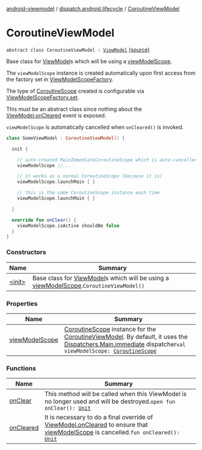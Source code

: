 [android-viewmodel](../../index.md) / [dispatch.android.lifecycle](../index.md) / [CoroutineViewModel](./index.md)

# CoroutineViewModel

`abstract class CoroutineViewModel : `[`ViewModel`](https://developer.android.com/reference/androidx/androidx/lifecycle/ViewModel.html) [(source)](https://github.com/RBusarow/Dispatch/tree/master/android-viewmodel/src/main/java/dispatch/android/lifecycle/CoroutineViewModel.kt#L36)

Base class for [ViewModel](https://developer.android.com/reference/androidx/androidx/lifecycle/ViewModel.html)s which will be using a [viewModelScope](view-model-scope.md).

The `viewModelScope` instance is created automatically upon first access
from the factory set in [ViewModelScopeFactory](../-view-model-scope-factory/index.md).

The type of [CoroutineScope](https://kotlin.github.io/kotlinx.coroutines/kotlinx-coroutines-core/kotlinx.coroutines/-coroutine-scope/index.html) created is configurable via [ViewModelScopeFactory.set](../-view-model-scope-factory/set.md).

This must be an abstract class since nothing about the [ViewModel.onCleared](https://developer.android.com/reference/androidx/androidx/lifecycle/ViewModel.html#onCleared()) event is exposed.

`viewModelScope` is automatically cancelled when `onCleared()` is invoked.

``` kotlin
class SomeViewModel : CoroutineViewModel() {

  init {

    // auto-created MainImmediateCoroutineScope which is auto-cancelled in onClear()
    viewModelScope //...

    // it works as a normal CoroutineScope (because it is)
    viewModelScope.launchMain { }

    // this is the same CoroutineScope instance each time
    viewModelScope.launchMain { }

  }

  override fun onClear() {
    viewModelScope.isActive shouldBe false
  }
}
```

### Constructors

| Name | Summary |
|---|---|
| [&lt;init&gt;](-init-.md) | Base class for [ViewModel](https://developer.android.com/reference/androidx/androidx/lifecycle/ViewModel.html)s which will be using a [viewModelScope](view-model-scope.md).`CoroutineViewModel()` |

### Properties

| Name | Summary |
|---|---|
| [viewModelScope](view-model-scope.md) | [CoroutineScope](https://kotlin.github.io/kotlinx.coroutines/kotlinx-coroutines-core/kotlinx.coroutines/-coroutine-scope/index.html) instance for the [CoroutineViewModel](./index.md). By default, it uses the [Dispatchers.Main.immediate](https://kotlin.github.io/kotlinx.coroutines/kotlinx-coroutines-core/kotlinx.coroutines/-main-coroutine-dispatcher/immediate.html) dispatcher`val viewModelScope: `[`CoroutineScope`](https://kotlin.github.io/kotlinx.coroutines/kotlinx-coroutines-core/kotlinx.coroutines/-coroutine-scope/index.html) |

### Functions

| Name | Summary |
|---|---|
| [onClear](on-clear.md) | This method will be called when this ViewModel is no longer used and will be destroyed.`open fun onClear(): `[`Unit`](https://kotlinlang.org/api/latest/jvm/stdlib/kotlin/-unit/index.html) |
| [onCleared](on-cleared.md) | It is necessary to do a final override of [ViewModel.onCleared](https://developer.android.com/reference/androidx/androidx/lifecycle/ViewModel.html#onCleared()) to ensure that [viewModelScope](view-model-scope.md) is cancelled.`fun onCleared(): `[`Unit`](https://kotlinlang.org/api/latest/jvm/stdlib/kotlin/-unit/index.html) |
